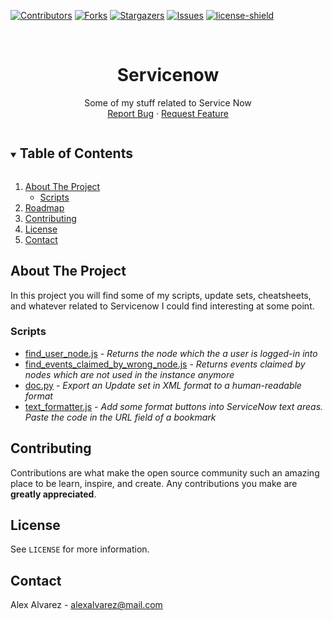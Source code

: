 [![Contributors][contributors-shield]][contributors-url]
[![Forks][forks-shield]][forks-url]
[![Stargazers][stars-shield]][stars-url]
[![Issues][issues-shield]][issues-url]
[![license-shield]][license-url]

<br />
<p align="center">
  <h1 align="center">Servicenow</h1>

  <p align="center">
    Some of my stuff related to Service Now
    <br />
    <a href="https://github.com/AlexAlvarez092/servicenow/issues/">Report Bug</a>
    ·
    <a href="https://github.com/AlexAlvarez092/servicenow/issues/">Request Feature</a>
  </p>
</p>

<details open="open">
  <summary><h2 style="display: inline-block">Table of Contents</h2></summary>
  <ol>
    <li>
      <a href="#about-the-project">About The Project</a>
      <ul>
        <li><a href="#scripts">Scripts</a></li>
      </ul>
    </li>
    <li><a href="#roadmap">Roadmap</a></li>
    <li><a href="#contributing">Contributing</a></li>
    <li><a href="#license">License</a></li>
    <li><a href="#contact">Contact</a></li>
  </ol>
</details>

## About The Project

In this project you will find some of my scripts, update sets, cheatsheets, and whatever related to Servicenow I could find interesting at some point.

### Scripts

- [find_user_node.js](./scripts/find_user_node.js) - *Returns the node which the a user is logged-in into*
- [find_events_claimed_by_wrong_node.js](./scripts/find_events_claimed_by_wrong_node.js) - *Returns events claimed by nodes which are not used in the instance anymore*
- [doc.py](./other/doc.py) - *Export an Update set in XML format to a human-readable format*
- [text_formatter.js](./other/text_formatter.js) - *Add some format buttons into ServiceNow text areas. Paste the code in the URL field of a bookmark*


## Contributing

Contributions are what make the open source community such an amazing place to be learn, inspire, and create. Any contributions you make are **greatly appreciated**.

## License

See `LICENSE` for more information.

## Contact

Alex Alvarez - <alexalvarez@mail.com>

<!-- https://www.markdownguide.org/basic-syntax/#reference-style-links -->
[contributors-shield]: https://img.shields.io/github/contributors/AlexAlvarez092/servicenow.svg?style=for-the-badge
[contributors-url]: https://github.com/AlexAlvarez092/servicenow/graphs/contributors

[forks-shield]: https://img.shields.io/github/forks/AlexAlvarez092/servicenow.svg?style=for-the-badge
[forks-url]: https://github.com/AlexAlvarez092/servicenow/network/members

[stars-shield]: https://img.shields.io/github/stars/AlexAlvarez092/servicenow.svg?style=for-the-badge
[stars-url]: https://github.com/gAlexAlvarez092/servicenow/stargazers

[issues-shield]: https://img.shields.io/github/issues/AlexAlvarez092/servicenow.svg?style=for-the-badge
[issues-url]: https://github.com/AlexAlvarez092/servicenow/issues

[license-shield]: https://img.shields.io/github/license/AlexAlvarez092/servicenow.svg?style=for-the-badge
[license-url]: https://github.com/AlexAlvarez092/servicenow/blob/master/LICENSE.txt
